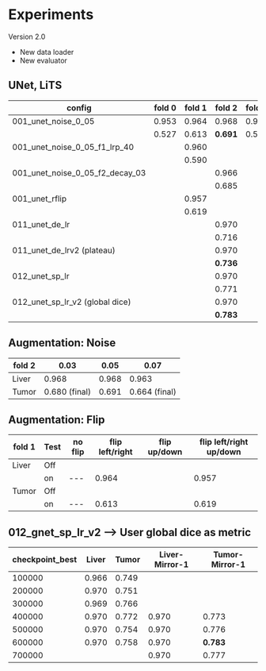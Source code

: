 

# Experiments

Version 2.0

* New data loader
* New evaluator

## UNet, LiTS

| config                          | fold 0 | fold 1 | fold 2    | fold 3 | fold 4 | eval        | remark |
| ------------------------------- | ------ | ------ | --------- | ------ | ------ | ----------- | ------ |
| 001_unet_noise_0_05             | 0.953  | 0.964  | 0.968     | 0.932  | 0.959  | mirror+best | Liver  |
|                                 | 0.527  | 0.613  | **0.691** | 0.597  | 0.522  | mirror+best | Tumor  |
| 001_unet_noise_0_05_f1_lrp_40   |        | 0.960  |           |        |        |             |        |
|                                 |        | 0.590  |           |        |        |             |        |
| 001_unet_noise_0_05_f2_decay_03 |        |        | 0.966     |        |        |             |        |
|                                 |        |        | 0.685     |        |        |             |        |
| 001_unet_rflip                  |        | 0.957  |           |        |        |             |        |
|                                 |        | 0.619  |           |        |        |             |        |
| 011_unet_de_lr                  |        |        | 0.970     |        |        |             |        |
|                                 |        |        | 0.716     |        |        |             |        |
| 011_unet_de_lrv2 (plateau)      |        |        | 0.970     |        |        |             |        |
|                                 |        |        | **0.736** |        |        |             |        |
| 012_unet_sp_lr                  |        |        | 0.970     |        |        |             |        |
|                                 |        |        | 0.771     |        |        |             |        |
| 012_unet_sp_lr_v2 (global dice) |        |        | 0.970     |        |        |             |        |
|                                 |        |        | **0.783** |        |        |             |        |



## Augmentation: Noise

| fold 2 | 0.03          | 0.05  | 0.07          |
| ------ | ------------- | ----- | ------------- |
| Liver  | 0.968         | 0.968 | 0.963         |
| Tumor  | 0.680 (final) | 0.691 | 0.664 (final) |

## Augmentation: Flip

| fold 1 | Test | no flip | flip left/right | flip up/down | flip left/right up/down |
| ------ | ---- | ------- | --------------- | ------------ | ----------------------- |
| Liver  | Off  |         |                 |              |                         |
|        | on   | ---     | 0.964           |              | 0.957                   |
| Tumor  | Off  |         |                 |              |                         |
|        | on   | ---     | 0.613           |              | 0.619                   |

## 012_gnet_sp_lr_v2 --> User global dice as metric

| checkpoint_best | Liver | Tumor | Liver-Mirror-1 | Tumor-Mirror-1 |
| --------------- | ----- | ----- | -------------- | -------------- |
| 100000          | 0.966 | 0.749 |                |                |
| 200000          | 0.970 | 0.751 |                |                |
| 300000          | 0.969 | 0.766 |                |                |
| 400000          | 0.970 | 0.772 | 0.970          | 0.773          |
| 500000          | 0.970 | 0.754 | 0.970          | 0.776          |
| 600000          | 0.970 | 0.758 | 0.970          | **0.783**      |
| 700000          |       |       | 0.970          | 0.777          |